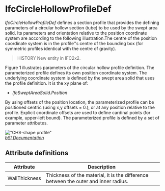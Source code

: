 IfcCircleHollowProfileDef
=========================
_IfcCircleHollowProfileDef_ defines a section profile that provides the
defining parameters of a circular hollow section (tube) to be used by the
swept area solid. Its parameters and orientation relative to the position
coordinate system are according to the following illustration.The centre of
the position coordinate system is in the profile''s centre of the bounding box
(for symmetric profiles identical with the centre of gravity).  
  
> HISTORY  New entity in IFC2x2.  
  
Figure 1 illustrates parameters of the circular hollow profile definition. The
parameterized profile defines its own position coordinate system. The
underlying coordinate system is defined by the swept area solid that uses the
profile definition. It is the xy plane of:  
  
* _IfcSweptAreaSolid.Position_  
  
By using offsets of the position location, the parameterized profile can be
positioned centric (using x,y offsets = 0.), or at any position relative to
the profile. Explicit coordinate offsets are used to define cardinal points
(for example, upper-left bound). The parameterized profile is defined by a set
of parameter attributes.  
  
!["CHS-shape profile"](../figures/ifccirclehollowprofiledef.gif "Figure 1 --
Circle hollow profile")  
[ _bSI
Documentation_](https://standards.buildingsmart.org/IFC/DEV/IFC4_2/FINAL/HTML/schema/ifcprofileresource/lexical/ifccirclehollowprofiledef.htm)


Attribute definitions
---------------------
| Attribute     | Description                                                                         |
|---------------|-------------------------------------------------------------------------------------|
| WallThickness | Thickness of the material, it is the difference between the outer and inner radius. |

